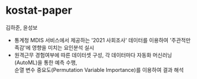 # kostat-paper
김하준, 윤성보
- 통계청 MDIS 서비스에서 제공하는 '2021 사회조사' 데이터를 이용하여 '주관적만족감'에 영향을 미치는 요인분석 실시
- 원격근무 경험여부에 따른 데이터셋 구성, 각 데이터마다 자동화 머신러닝(AutoML)을 통한 예측 수행,  
순열 변수 중요도(Permutation Variable Importance)를 이용하여 결과 해석
